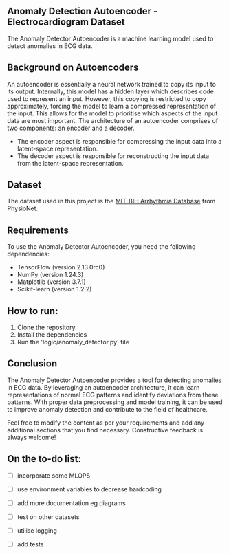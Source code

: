 ## Anomaly Detection Autoencoder - Electrocardiogram Dataset 

The Anomaly Detector Autoencoder is a machine learning model used to detect anomalies in ECG data.

## Background on Autoencoders
An autoencoder is essentially a neural network trained to copy its input to its output. Internally, this model has a hidden layer which describes code used to represent an input. However, this copying is restricted to copy approximately, forcing the model to learn a compressed representation of the input. This allows for the model to prioritise which aspects of the input data are most important.
The architecture of an autoencoder comprises of two components: an encoder and a decoder.
- The encoder aspect is responsible for compressing the input data into a latent-space representation.
- The decoder aspect is responsible for reconstructing the input data from the latent-space representation.

## Dataset
The dataset used in this project is the [MIT-BIH Arrhythmia Database](https://physionet.org/content/mitdb/1.0.0/) from PhysioNet.


## Requirements
To use the Anomaly Detector Autoencoder, you need the following dependencies:

- TensorFlow (version 2.13.0rc0)
- NumPy (version 1.24.3)
- Matplotlib (version 3.7.1)
- Scikit-learn (version 1.2.2)

## How to run:
1. Clone the repository
2. Install the dependencies
3. Run the 'logic/anomaly_detector.py' file


## Conclusion
The Anomaly Detector Autoencoder provides a tool for detecting anomalies in ECG data. By leveraging an autoencoder architecture, it can learn representations of normal ECG patterns and identify deviations from these patterns. With proper data preprocessing and model training, it can be used to improve anomaly detection and contribute to the field of healthcare.

Feel free to modify the content as per your requirements and add any additional sections that you find necessary. Constructive feedback is always welcome!


## On the to-do list:
- [ ] incorporate some MLOPS 
- [ ] use environment variables to decrease hardcoding
- [ ] add more documentation eg diagrams
- [ ] test on other datasets
- [ ] utilise logging
- [ ] add tests

